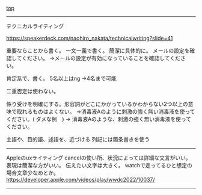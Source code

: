 [top](README.md)

---
テクニカルライティング

https://speakerdeck.com/naohiro_nakata/technicalwriting?slide=41

重要ならことから書く。
一文一義で書く。
簡潔に具体的に。
メールの設定を確認してください。
→メールの設定が有効になっていることを確認してください。

肯定系で、書く。
5名以上はng
→4名まで可能

二重否定は使わない。

係り受けを明確にする。形容詞がどこにかかっているかわからない2つ以上の意味で取れるものはよくない。
→消毒液Aのように刺激の強く無い消毒液を使ってください。( ダメな例　)
→ 消毒液Aのような、刺激の強く無い消毒液を使ってください。

主語や、目的語、述語を、近づける
列記には箇条書きを使う

---

Appleのuxライティング
cancelの使い所、状況によっては詳細な文言がいい。
表現は簡潔な方がいい。
伝えたい文字は大きく。
watchで走ってるひと想定の場合文章少なめとか。
https://developer.apple.com/videos/play/wwdc2022/10037/

---
